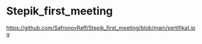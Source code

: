 # Stepik_first_meeting

https://github.com/SafronovRaff/Stepik_first_meeting/blob/main/sertifikat.jpg

<img src="/Stepik_first_meeting/blob/main/sertifikat.jpg" alt="" style="max-width: 100%;">
